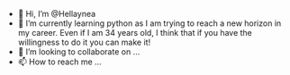 - 👋 Hi, I’m @Hellaynea
- 🌱 I’m currently learning python as I am trying to reach a new horizon in my career. Even if I am 34 years old, I think that if you have the willingness to do it you can make it!
- 💞️ I’m looking to collaborate on ...
- 📫 How to reach me ...

<!---
Hellaynea/Hellaynea is a ✨ special ✨ repository because its `README.md` (this file) appears on your GitHub profile.
You can click the Preview link to take a look at your changes.
--->
